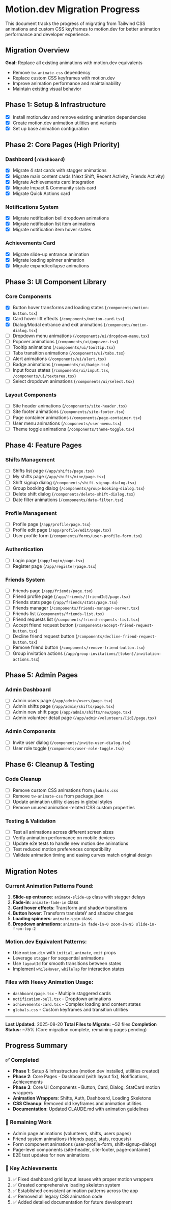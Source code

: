 # Motion.dev Migration Progress

This document tracks the progress of migrating from Tailwind CSS animations and custom CSS keyframes to motion.dev for better animation performance and developer experience.

## Migration Overview

**Goal:** Replace all existing animations with motion.dev equivalents
- Remove `tw-animate-css` dependency
- Replace custom CSS keyframes with motion.dev
- Improve animation performance and maintainability
- Maintain existing visual behavior

## Phase 1: Setup & Infrastructure

- [x] Install motion.dev and remove existing animation dependencies
- [x] Create motion.dev animation utilities and variants
- [x] Set up base animation configuration

## Phase 2: Core Pages (High Priority)

### Dashboard (`/dashboard`)
- [x] Migrate 4 stat cards with stagger animations
- [x] Migrate main content cards (Next Shift, Recent Activity, Friends Activity)
- [x] Migrate Achievements card integration
- [x] Migrate Impact & Community stats card
- [x] Migrate Quick Actions card

### Notifications System
- [x] Migrate notification bell dropdown animations
- [x] Migrate notification list item animations
- [x] Migrate notification item hover states

### Achievements Card
- [x] Migrate slide-up entrance animation
- [x] Migrate loading spinner animation
- [x] Migrate expand/collapse animations

## Phase 3: UI Component Library

### Core Components
- [x] Button hover transforms and loading states (`/components/motion-button.tsx`)
- [x] Card hover lift effects (`/components/motion-card.tsx`)
- [x] Dialog/Modal entrance and exit animations (`/components/motion-dialog.tsx`)
- [ ] Dropdown menu animations (`/components/ui/dropdown-menu.tsx`)
- [ ] Popover animations (`/components/ui/popover.tsx`)
- [ ] Tooltip animations (`/components/ui/tooltip.tsx`)
- [ ] Tabs transition animations (`/components/ui/tabs.tsx`)
- [ ] Alert animations (`/components/ui/alert.tsx`)
- [ ] Badge animations (`/components/ui/badge.tsx`)
- [ ] Input focus states (`/components/ui/input.tsx`, `/components/ui/textarea.tsx`)
- [ ] Select dropdown animations (`/components/ui/select.tsx`)

### Layout Components
- [ ] Site header animations (`/components/site-header.tsx`)
- [ ] Site footer animations (`/components/site-footer.tsx`)
- [ ] Page container animations (`/components/page-container.tsx`)
- [ ] User menu animations (`/components/user-menu.tsx`)
- [ ] Theme toggle animations (`/components/theme-toggle.tsx`)

## Phase 4: Feature Pages

### Shifts Management
- [ ] Shifts list page (`/app/shifts/page.tsx`)
- [ ] My shifts page (`/app/shifts/mine/page.tsx`)
- [ ] Shift signup dialog (`/components/shift-signup-dialog.tsx`)
- [ ] Group booking dialog (`/components/group-booking-dialog.tsx`)
- [ ] Delete shift dialog (`/components/delete-shift-dialog.tsx`)
- [ ] Date filter animations (`/components/date-filter.tsx`)

### Profile Management
- [ ] Profile page (`/app/profile/page.tsx`)
- [ ] Profile edit page (`/app/profile/edit/page.tsx`)
- [ ] User profile form (`/components/forms/user-profile-form.tsx`)

### Authentication
- [ ] Login page (`/app/login/page.tsx`)
- [ ] Register page (`/app/register/page.tsx`)

### Friends System
- [ ] Friends page (`/app/friends/page.tsx`)
- [ ] Friend profile page (`/app/friends/[friendId]/page.tsx`)
- [ ] Friends stats page (`/app/friends/stats/page.tsx`)
- [ ] Friends manager (`/components/friends-manager-server.tsx`)
- [ ] Friends list (`/components/friends-list.tsx`)
- [ ] Friend requests list (`/components/friend-requests-list.tsx`)
- [ ] Accept friend request button (`/components/accept-friend-request-button.tsx`)
- [ ] Decline friend request button (`/components/decline-friend-request-button.tsx`)
- [ ] Remove friend button (`/components/remove-friend-button.tsx`)
- [ ] Group invitation actions (`/app/group-invitations/[token]/invitation-actions.tsx`)

## Phase 5: Admin Pages

### Admin Dashboard
- [ ] Admin users page (`/app/admin/users/page.tsx`)
- [ ] Admin shifts page (`/app/admin/shifts/page.tsx`)
- [ ] Admin new shift page (`/app/admin/shifts/new/page.tsx`)
- [ ] Admin volunteer detail page (`/app/admin/volunteers/[id]/page.tsx`)

### Admin Components
- [ ] Invite user dialog (`/components/invite-user-dialog.tsx`)
- [ ] User role toggle (`/components/user-role-toggle.tsx`)

## Phase 6: Cleanup & Testing

### Code Cleanup
- [ ] Remove custom CSS animations from `globals.css`
- [ ] Remove `tw-animate-css` from package.json
- [ ] Update animation utility classes in global styles
- [ ] Remove unused animation-related CSS custom properties

### Testing & Validation
- [ ] Test all animations across different screen sizes
- [ ] Verify animation performance on mobile devices
- [ ] Update e2e tests to handle new motion.dev animations
- [ ] Test reduced motion preferences compatibility
- [ ] Validate animation timing and easing curves match original design

## Migration Notes

### Current Animation Patterns Found:
1. **Slide-up entrance**: `animate-slide-up` class with stagger delays
2. **Fade-in**: `animate-fade-in` class  
3. **Card hover effects**: Transform and shadow transitions
4. **Button hover**: Transform translateY and shadow changes
5. **Loading spinners**: `animate-spin` class
6. **Dropdown animations**: `animate-in fade-in-0 zoom-in-95 slide-in-from-top-2`

### Motion.dev Equivalent Patterns:
- Use `motion.div` with `initial`, `animate`, `exit` props
- Leverage `stagger` for sequential animations
- Use `layoutId` for smooth transitions between states
- Implement `whileHover`, `whileTap` for interaction states

### Files with Heavy Animation Usage:
- `dashboard/page.tsx` - Multiple staggered cards
- `notification-bell.tsx` - Dropdown animations
- `achievements-card.tsx` - Complex loading and content states
- `globals.css` - Custom keyframes and transition utilities

---

**Last Updated:** 2025-08-20
**Total Files to Migrate:** ~52 files
**Completion Status:** ~75% (Core migration complete, remaining pages pending)

## Progress Summary

### ✅ Completed
- **Phase 1**: Setup & Infrastructure (motion.dev installed, utilities created)
- **Phase 2**: Core Pages - Dashboard (with layout fix), Notifications, Achievements
- **Phase 3**: Core UI Components - Button, Card, Dialog, StatCard motion wrappers
- **Animation Wrappers**: Shifts, Auth, Dashboard, Loading Skeletons
- **CSS Cleanup**: Removed old keyframes and animation utilities
- **Documentation**: Updated CLAUDE.md with animation guidelines

### 🚧 Remaining Work
- Admin page animations (volunteers, shifts, users pages)
- Friend system animations (friends page, stats, requests)
- Form component animations (user-profile-form, shift-signup-dialog)
- Page-level components (site-header, site-footer, page-container)
- E2E test updates for new animations

### 📝 Key Achievements
1. ✅ Fixed dashboard grid layout issues with proper motion wrappers
2. ✅ Created comprehensive loading skeleton system
3. ✅ Established consistent animation patterns across the app
4. ✅ Removed all legacy CSS animation code
5. ✅ Added detailed documentation for future development